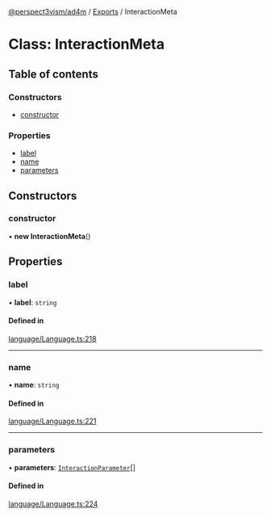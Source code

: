 [@perspect3vism/ad4m](../README.md) / [Exports](../modules.md) / InteractionMeta

# Class: InteractionMeta

## Table of contents

### Constructors

- [constructor](InteractionMeta.md#constructor)

### Properties

- [label](InteractionMeta.md#label)
- [name](InteractionMeta.md#name)
- [parameters](InteractionMeta.md#parameters)

## Constructors

### constructor

• **new InteractionMeta**()

## Properties

### label

• **label**: `string`

#### Defined in

[language/Language.ts:218](https://github.com/perspect3vism/ad4m/blob/0f993b76/core/src/language/Language.ts#L218)

___

### name

• **name**: `string`

#### Defined in

[language/Language.ts:221](https://github.com/perspect3vism/ad4m/blob/0f993b76/core/src/language/Language.ts#L221)

___

### parameters

• **parameters**: [`InteractionParameter`](InteractionParameter.md)[]

#### Defined in

[language/Language.ts:224](https://github.com/perspect3vism/ad4m/blob/0f993b76/core/src/language/Language.ts#L224)
